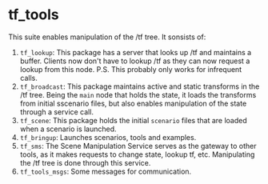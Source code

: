 # tf_tools

This suite enables manipulation of the /tf tree. It sonsists of:
1. `tf_lookup`: This package has a server that looks up /tf and maintains a buffer. Clients now don't have to lookup /tf as they can now request a lookup from this node. P.S. This probably only works for infrequent calls.
2. `tf_broadcast`: This package maintains active and static transforms in the /tf tree. Being the `main` node that holds the state, it loads the transforms from initial sscenario files, but also enables manipulation of the state through a service call.
3. `tf_scene`: This package holds the initial `scenario` files that are loaded when a scenario is launched.
4. `tf_bringup`: Launches scenarios, tools and examples.
5. `tf_sms`: The Scene Manipulation Service serves as the gateway to other tools, as it makes requests to change state, lookup tf, etc. Manipulating the /tf tree is done through this service.
6. `tf_tools_msgs`: Some messages for communication.
